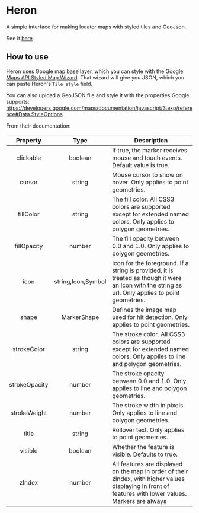 Heron
===

A simple interface for making locator maps with styled tiles and GeoJson.

See it [here](http://mhkeller.github.io/heron).

## How to use

Heron uses Google map base layer, which you can style with the [Google Maps API Styled Map Wizard](http://gmaps-samples-v3.googlecode.com/svn/trunk/styledmaps/wizard/index.html). That wizard will give you JSON, which you can paste Heron's `Tile style` field.

You can also upload a GeoJSON file and style it with the properties Google supports: <https://developers.google.com/maps/documentation/javascript/3.exp/reference#Data.StyleOptions>

From their documentation:

| Property | Type | Description |
|:--------:|:-----:|-----------|
| clickable  | boolean | If true, the marker receives mouse and touch events. Default value is true.
| cursor |string | Mouse cursor to show on hover. Only applies to point geometries.
| fillColor |string | The fill color. All CSS3 colors are supported except for extended named colors. Only applies to polygon geometries.
| fillOpacity |number | The fill opacity between 0.0 and 1.0. Only applies to polygon geometries.
| icon |string,Icon,Symbol | Icon for the foreground. If a string is provided, it is treated as though it were an Icon with the string as url. Only applies to point geometries.
| shape |MarkerShape | Defines the image map used for hit detection. Only applies to point geometries.
| strokeColor |string | The stroke color. All CSS3 colors are supported except for extended named colors. Only applies to line and polygon geometries.
| strokeOpacity |number | The stroke opacity between 0.0 and 1.0. Only applies to line and polygon geometries.
| strokeWeight |number | The stroke width in pixels. Only applies to line and polygon geometries.
| title |string | Rollover text. Only applies to point geometries.
| visible |boolean | Whether the feature is visible. Defaults to true.
| zIndex |number | All features are displayed on the map in order of their zIndex, with higher values displaying in front of features with lower values. Markers are always | displayed in front of line-strings and polygons.
